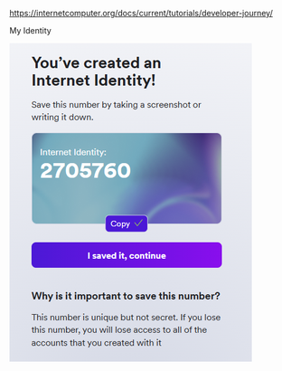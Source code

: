 https://internetcomputer.org/docs/current/tutorials/developer-journey/

My Identity

![](attachments/Pasted%20image%2020250118192941.png)
